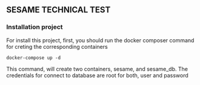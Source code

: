 ## SESAME TECHNICAL TEST
### Installation project

For install this project, first, you should run the docker composer command for creting the corresponding containers

```
docker-compose up -d
```

This command, will create two containers, sesame, and sesame_db. The credentials for connect to database are root for both, user and password